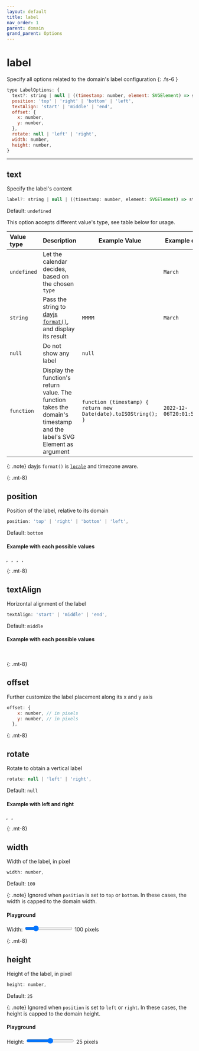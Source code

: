 ```yaml
---
layout: default
title: label
nav_order: 1
parent: domain
grand_parent: Options
---
```


# label

Specify all options related to the domain's label configuration
{: .fs-6 }

```js
type LabelOptions: {
  text?: string | null | ((timestamp: number, element: SVGElement) => string);
  position: 'top' | 'right' | 'bottom' | 'left',
  textAlign: 'start' | 'middle' | 'end',
  offset: {
    x: number,
    y: number,
  },
  rotate: null | 'left' | 'right',
  width: number,
  height: number,
}
```

<hr />

## text

Specify the label's content

```js
label?: string | null | ((timestamp: number, element: SVGElement) => string);
```

Default: `undefined`

This option accepts different value's type, see table below for usage.

| Value type  | Description                                                                                                            | Example Value                                                   | Example output             |
| :---------- | :--------------------------------------------------------------------------------------------------------------------- | --------------------------------------------------------------- | -------------------------- |
| `undefined` | Let the calendar decides, based on the chosen `type`                                                                   |                                                                 | `March`                    |
| `string`    | Pass the string to [dayjs `format()`](https://day.js.org/docs/en/display/format), and display its result               | `MMMM`                                                          | `March`                    |
| `null`      | Do not show any label                                                                                                  | `null`                                                          |                            |
| `function`  | Display the function's return value. The function takes the domain's timestamp and the label's SVG Element as argument | `function (timestamp) { return new Date(date).toISOString(); }` | `2022-12-06T20:01:51.290Z` |

{: .note}
dayjs `format()` is [`locale`](/options/date.html#locale) and timezone aware.

{: .mt-8}

## position

Position of the label, relative to its domain

```js
position: 'top' | 'right' | 'bottom' | 'left',
```

Default: `bottom`

#### Example with each possible values

<div class="code-example">
  <span id="label-example-1" style="display: inline-block; outline: 1px dotted gray;margin-right: 10px;"></span>
  <span id="label-example-2" style="display: inline-block; outline: 1px dotted gray;margin-right: 10px;"></span>
  <span id="label-example-3" style="display: inline-block; outline: 1px dotted gray;margin-right: 10px;"></span>
  <span id="label-example-4" style="display: inline-block; outline: 1px dotted gray;"></span>
  <script>
    (function() {
      const cal = new CalHeatmap();
      cal.paint({ domain: { type: 'hour', label: { position: 'top' } }, subDomain: { type: 'minute' }, range: 1, itemSelector: '#label-example-1' });
      const cal2 = new CalHeatmap();
      cal2.paint({ domain: { type: 'hour', label: { position: 'right' } }, subDomain: { type: 'minute' }, range: 1, itemSelector: '#label-example-2' });
      const cal3 = new CalHeatmap();
      cal3.paint({ domain: { type: 'hour', label: { position: 'bottom' } }, subDomain: { type: 'minute' }, range: 1, itemSelector: '#label-example-3' });
      const cal4 = new CalHeatmap();
      cal4.paint({ domain: { type: 'hour', label: { position: 'left' } }, subDomain: { type: 'minute' }, range: 1, itemSelector: '#label-example-4' });
    })()
  </script>
</div>

{: .mt-8}

## textAlign

Horizontal alignment of the label

```js
textAlign: 'start' | 'middle' | 'end',
```

Default: `middle`

#### Example with each possible values

<div class="code-example">
  <span id="label-example-11" style="display: inline-block"></span>
  <span id="label-example-21" style="display: inline-block"></span>
  <span id="label-example-31" style="display: inline-block"></span>
  <script>
    (function() {
      const cal5 = new CalHeatmap();
      cal5.paint({ domain: { type: 'hour', label: { textAlign: 'left' } }, subDomain: { type: 'minute' }, range: 1, itemSelector: '#label-example-11' });
      const cal6 = new CalHeatmap();
      cal6.paint({ domain: { type: 'hour', label: { textAlign: 'middle' } }, subDomain: { type: 'minute' }, range: 1, itemSelector: '#label-example-21' });
      const cal7 = new CalHeatmap();
      cal7.paint({ domain: { type: 'hour', label: { textAlign: 'end' } }, subDomain: { type: 'minute' }, range: 1, itemSelector: '#label-example-31' });
    })()
  </script>
</div>

{: .mt-8}

## offset

Further customize the label placement along its x and y axis

```js
offset: {
    x: number, // in pixels
    y: number, // in pixels
  },
```

{: .mt-8}

## rotate

Rotate to obtain a vertical label

```js
rotate: null | 'left' | 'right',
```

Default: `null`

#### Example with left and right

<div class="code-example">
  <span id="label-example-5" style="display: inline-block; outline: 1px dotted gray;margin-right: 10px;"></span>
  <span id="label-example-6" style="display: inline-block; outline: 1px dotted gray;"></span>
  <script>
    (function() {
      const cal5 = new CalHeatmap();
      cal5.paint({ domain: { type: 'hour', label: { position: 'left', rotate: 'left', offset: { y: -10 }, width: 20 } }, subDomain: { type: 'minute' }, range: 1, itemSelector: '#label-example-5' });
      const cal6 = new CalHeatmap();
      cal6.paint({ domain: { type: 'hour', label: { position: 'right', rotate: 'right', offset: { y: -10 }, width: 20 } }, subDomain: { type: 'minute' }, range: 1, itemSelector: '#label-example-6' });
    })()
  </script>
</div>

{: .mt-8}

## width

Width of the label, in pixel

```js
width: number,
```

Default: `100`

{: .note}
Ignored when `position` is set to `top` or `bottom`.
In these cases, the width is capped to the domain width.

#### Playground

<div class="code-example" >
  <style>
    #width-example-1 .domain-background {
      stroke: gray;
    }
  </style>
  <div id="width-example-1" style="display: inline-block; "></div>
</div>
<div class="highlighter-rouge p-3">
  <label>
    Width:
    <input type="range" min="50" max="300" value="100" class="slider" id="width-slider" >
    <span id="width-value">100</span> pixels
</label>
  <script>
      const cal = new CalHeatmap();
      let width = 100;
      cal.paint({ domain: { type: 'month', width: 10, label: { position: 'right', width: width, textAlign: 'middle' } }, subDomain: { type: 'day' } , range: 3, itemSelector: '#width-example-1'});
      d3.select("#width-slider").on("input", function() {
        cal.paint({ domain: { label: { width: +this.value } } });
        d3.select("#width-value").html(+this.value);
      });
  </script>
</div>

{: .mt-8}

## height

Height of the label, in pixel

```js
height: number,
```

Default: `25`

{: .note}
Ignored when `position` is set to `left` or `right`.
In these cases, the height is capped to the domain height.

#### Playground

<div class="code-example" >
  <style>
    #height-example-1 .domain-background {
      stroke: gray;
    }
  </style>
  <div id="height-example-1" style="display: inline-block; "></div>
</div>
<div class="highlighter-rouge p-3">
  <label>
    Height:
    <input type="range" min="0" max="50" value="25" class="slider" id="height-slider" >
    <span id="height-value">25</span> pixels
</label>
  <script>
      const cal6 = new CalHeatmap();
      let height = 20;
      cal6.paint({ domain: { type: 'month', height: 10, label: { height: height } }, subDomain: { type: 'day' } , range: 3, itemSelector: '#height-example-1'});
      d3.select("#height-slider").on("input", function() {
        cal6.paint({ domain: { label: { height: +this.value } } });
        d3.select("#height-value").html(+this.value);
      });
  </script>
</div>
